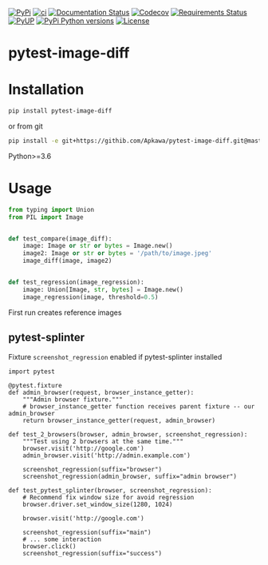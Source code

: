 [![PyPi](https://img.shields.io/pypi/v/pytest-image-diff.svg)](https://pypi.python.org/pypi/pytest-image-diff)
[![ci](https://github.com/Apkawa/pytest-image-diff/actions/workflows/ci.yml/badge.svg)](https://github.com/Apkawa/pytest-image-diff/actions/workflows/ci.yml)
[![Documentation Status](https://readthedocs.org/projects/pytest-image-diff/badge/?version=latest)](https://pytest-image-diff.readthedocs.io/en/latest/?badge=latest)
[![Codecov](https://codecov.io/gh/Apkawa/pytest-image-diff/branch/master/graph/badge.svg)](https://codecov.io/gh/Apkawa/pytest-image-diff)
[![Requirements Status](https://requires.io/github/Apkawa/pytest-image-diff/requirements.svg?branch=master)](https://requires.io/github/Apkawa/pytest-image-diff/requirements/?branch=master)
[![PyUP](https://pyup.io/repos/github/Apkawa/pytest-image-diff/shield.svg)](https://pyup.io/repos/github/Apkawa/pytest-image-diff)
[![PyPi Python versions](https://img.shields.io/pypi/pyversions/pytest-image-diff.svg)](https://pypi.python.org/pypi/pytest-image-diff)
[![License](https://img.shields.io/badge/license-MIT-blue.svg)](LICENSE)

# pytest-image-diff

# Installation

```bash
pip install pytest-image-diff
```

or from git

```bash
pip install -e git+https://githib.com/Apkawa/pytest-image-diff.git@master#egg=pytest-image-diff
```

Python>=3.6


# Usage

```python
from typing import Union
from PIL import Image


def test_compare(image_diff):
    image: Image or str or bytes = Image.new()
    image2: Image or str or bytes = '/path/to/image.jpeg'
    image_diff(image, image2)


def test_regression(image_regression):
    image: Union[Image, str, bytes] = Image.new()
    image_regression(image, threshold=0.5)
```

First run creates reference images

## pytest-splinter

Fixture `screenshot_regression` enabled if pytest-splinter installed

```python3
import pytest

@pytest.fixture
def admin_browser(request, browser_instance_getter):
    """Admin browser fixture."""
    # browser_instance_getter function receives parent fixture -- our admin_browser
    return browser_instance_getter(request, admin_browser)

def test_2_browsers(browser, admin_browser, screenshot_regression):
    """Test using 2 browsers at the same time."""
    browser.visit('http://google.com')
    admin_browser.visit('http://admin.example.com')

    screenshot_regression(suffix="browser")
    screenshot_regression(admin_browser, suffix="admin browser")

def test_pytest_splinter(browser, screenshot_regression):
    # Recommend fix window size for avoid regression
    browser.driver.set_window_size(1280, 1024)

    browser.visit('http://google.com')

    screenshot_regression(suffix="main")
    # ... some interaction
    browser.click()
    screenshot_regression(suffix="success")
```
